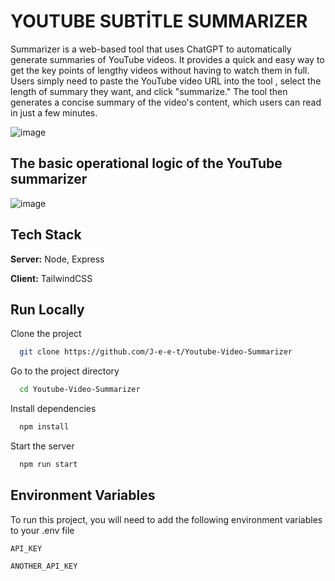 
# YOUTUBE SUBTİTLE SUMMARIZER

Summarizer is a web-based tool that uses ChatGPT to automatically generate summaries of YouTube videos.
It provides a quick and easy way to get the key points of lengthy videos without having to watch them in full.
Users simply need to paste the YouTube video URL into the tool , select the length of summary they want, and click "summarize."
The tool then generates a concise summary of the video's content, which users can read in just a few minutes.

![image](https://user-images.githubusercontent.com/67838093/236333955-49beabcd-53c0-4e4d-8036-c6ed1f1cb7e1.png)
## The basic operational logic of the YouTube summarizer
![image](https://user-images.githubusercontent.com/67838093/236415844-dc6b3eb3-00c1-4497-aa4d-85e954a526ec.png)

## Tech Stack

**Server:** Node, Express

**Client:**  TailwindCSS


## Run Locally

Clone the project

```bash
  git clone https://github.com/J-e-e-t/Youtube-Video-Summarizer
```

Go to the project directory

```bash
  cd Youtube-Video-Summarizer
```

Install dependencies

```bash
  npm install
```

Start the server

```bash
  npm run start
```


## Environment Variables

To run this project, you will need to add the following environment variables to your .env file

`API_KEY`

`ANOTHER_API_KEY`



